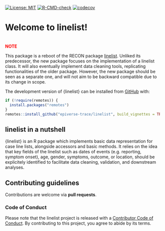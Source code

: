 
<!-- README.md is generated from README.Rmd. Please edit that file -->

<!-- badges: start -->

[![License:
MIT](https://img.shields.io/badge/License-MIT-yellow.svg)](https://opensource.org/licenses/MIT)
[![R-CMD-check](https://github.com/epiverse-trace/linelist/workflows/R-CMD-check/badge.svg)](https://github.com/epiverse-trace/linelist/actions)
[![codecov](https://codecov.io/gh/epiverse-trace/linelist/branch/main/graph/badge.svg?token=JGTCEY0W02)](https://codecov.io/gh/epiverse-trace/linelist)
<!-- badges: end -->

# Welcome to linelist\!

<br> **<span style="color: red;">NOTE</span>**

This package is a reboot of the RECON package
[linelist](https://github.com/reconhub/linelist). Unliked its
predecessor, the new package focuses on the implementation of a linelist
class. It will also eventually implement data cleaning tools,
replicating functionalities of the older package. However, the new
package should be seen as a separate one, and will not aim to be
backward compatible due to its change in scope.

The development version of {linelist} can be installed from
[GitHub](https://github.com/) with:

``` r
if (!require(remotes)) {
  install.packages("remotes")
}
remotes::install_github("epiverse-trace/linelist", build_vignettes = TRUE)
```

## linelist in a nutshell

{linelist} is an R package which implements basic data representation
for case line lists, alongside accessors and basic methods. It relies on
the idea that key fields of the linelist such as dates of events
(e.g. reporting, symptom onset), age, gender, symptoms, outcome, or
location, should be explicitely identified to facilitate data cleaning,
validation, and downstream analyses.

## Contributing guidelines

Contributions are welcome via **pull requests**.

### Code of Conduct

Please note that the linelist project is released with a [Contributor
Code of
Conduct](https://contributor-covenant.org/version/2/0/CODE_OF_CONDUCT.html).
By contributing to this project, you agree to abide by its terms.
